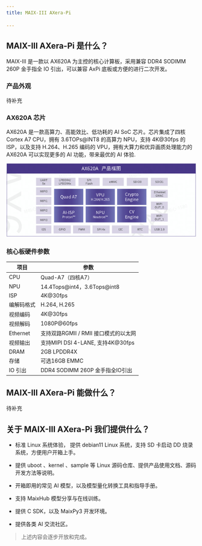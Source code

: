 ```yaml
---
title: MAIX-III AXera-Pi

---
```


## MAIX-III AXera-Pi 是什么？

MAIX-III 是一款以 AX620A 为主控的核心计算板，采用兼容 DDR4 SODIMM 260P 金手指全 IO 引出，可以兼容 AxPi 底板或方便的进行二次开发。

### 产品外观

待补充

### AX620A 芯片

AX620A 是一款高算力、高能效比、低功耗的 AI SoC 芯片。芯片集成了四核 Cortex A7 CPU，拥有 3.6TOPs@INT8 的高算力 NPU，支持 4K@30fps 的 ISP，以及支持 H.264、H.265 编码的 VPU，拥有大算力和优异画质处理能力的 AX620A 可以实现更多的 AI 功能，带来最优的 AI 体验.

![ax620a-frame](../../assets/maixIII/ax-pi/frame.jpg)

### 核心板硬件参数

| 项目   | 参数            | 
|--------|----------------|
| CPU    | Quad-A7（四核A7）      |    
| NPU    | 14.4Tops@int4，3.6Tops@int8 |
| ISP    | 4K@30fps |
| 编解码格式 | H.264, H.265 |
| 视频编码 | 4K@30fps |
| 视频解码 | 1080P@60fps |
| Ethernet | 支持双路RGMII / RMII 接口模式的以太网 |
| 视频输出 | 支持MIPI DSI 4-LANE, 支持4K@30fps |
| DRAM | 2GB LPDDR4X |
| 存储 | 可选16GB EMMC |
| IO 引出 | DDR4 SODIMM 260P 金手指全IO引出 |

## MAIX-III AXera-Pi 能做什么？

待补充

## 关于 MAIX-III AXera-Pi 我们提供什么？

* 标准 Linux 系统体验， 提供 debian11 Linux 系统，支持 SD 卡启动 DD 烧录系统，方便用户开箱上手。

* 提供 uboot 、kernel 、sample 等 Linux 源码仓库、提供产品使用文档、源码开发方法等说明。

* 开箱即用的常见 AI 模型，以及模型量化转换工具和指导手册。

* 支持 MaixHub 模型分享与在线训练。

* 提供 C SDK，以及 MaixPy3 开发环境。

* 提供各类 AI 交流社区。

> 上述内容会逐步开放和完成。